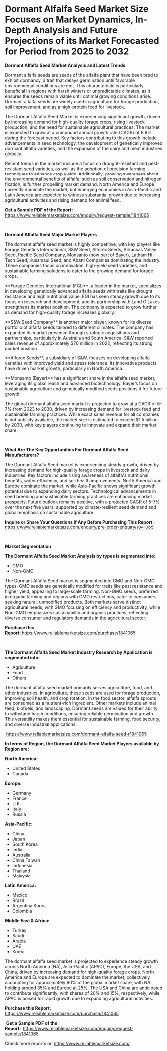 <p><h1>Dormant Alfalfa Seed Market Size Focuses on Market Dynamics, In-Depth Analysis and Future Projections of its Market Forecasted for Period from 2025 to 2032</h1></p><p><strong>Dormant Alfalfa Seed Market Analysis and Latest Trends</strong></p>
<p><p>Dormant alfalfa seeds are seeds of the alfalfa plant that have been bred to exhibit dormancy, a trait that delays germination until favorable environmental conditions are met. This characteristic is particularly beneficial in regions with harsh winters or unpredictable climates, as it ensures the seeds remain viable until optimal growing conditions arise. Dormant alfalfa seeds are widely used in agriculture for forage production, soil improvement, and as a high-protein feed for livestock.</p><p>The Dormant Alfalfa Seed Market is experiencing significant growth, driven by increasing demand for high-quality forage crops, rising livestock production, and the need for sustainable agricultural practices. The market is expected to grow at a compound annual growth rate (CAGR) of 8.6% during the forecast period. Key factors contributing to this growth include advancements in seed technology, the development of genetically improved dormant alfalfa varieties, and the expansion of the dairy and meat industries globally.</p><p>Recent trends in the market include a focus on drought-resistant and pest-resistant seed varieties, as well as the adoption of precision farming techniques to enhance crop yields. Additionally, growing awareness about the environmental benefits of alfalfa, such as soil conservation and nitrogen fixation, is further propelling market demand. North America and Europe currently dominate the market, but emerging economies in Asia-Pacific and Latin America are expected to witness substantial growth due to increasing agricultural activities and rising demand for animal feed.</p></p>
<p><strong>Get a Sample PDF of the Report:&nbsp;</strong> <a href="https://www.reliablemarketsize.com/enquiry/request-sample/1841065?utm_campaign=1939&utm_medium=2&utm_source=Github&utm_content=ia&utm_term=21012025&utm_id=dormant-alfalfa-seed">https://www.reliablemarketsize.com/enquiry/request-sample/1841065</a></p>
<p>&nbsp;</p>
<p><strong>Dormant Alfalfa Seed Major Market Players</strong></p>
<p><p>The dormant alfalfa seed market is highly competitive, with key players like Forage Genetics International, S&W Seed, Alforex Seeds, Arkansas Valley Seed, Pacific Seed Company, Monsanto (now part of Bayer), Latham Hi-Tech Seed, Kussmaul Seed, and Abatti Companies dominating the industry. These companies focus on innovation, high-yield seed varieties, and sustainable farming solutions to cater to the growing demand for forage crops.</p><p>**Forage Genetics International (FGI)**, a leader in the market, specializes in developing genetically advanced alfalfa seeds with traits like drought resistance and high nutritional value. FGI has seen steady growth due to its focus on research and development, and its partnership with Land O’Lakes strengthens its market position. The company is expected to grow further as demand for high-quality forage increases globally.</p><p>**S&W Seed Company** is another major player, known for its diverse portfolio of alfalfa seeds tailored to different climates. The company has expanded its market presence through strategic acquisitions and partnerships, particularly in Australia and South America. S&W reported sales revenue of approximately $70 million in 2022, reflecting its strong market position.</p><p>**Alforex Seeds**, a subsidiary of S&W, focuses on developing alfalfa varieties with improved yield and stress tolerance. Its innovative products have driven market growth, particularly in North America.</p><p>**Monsanto (Bayer)** has a significant share in the alfalfa seed market, leveraging its global reach and advanced biotechnology. Bayer’s focus on sustainable agriculture and genetically modified seeds positions it for future growth.</p><p>The global dormant alfalfa seed market is projected to grow at a CAGR of 6-7% from 2023 to 2030, driven by increasing demand for livestock feed and sustainable farming practices. While exact sales revenue for all companies is not publicly available, the market size is estimated to exceed $1.5 billion by 2030, with key players continuing to innovate and expand their market share.</p></p>
<p>&nbsp;</p>
<p><strong>What Are The Key Opportunities For Dormant Alfalfa Seed Manufacturers?</strong></p>
<p><p>The Dormant Alfalfa Seed market is experiencing steady growth, driven by increasing demand for high-quality forage crops in livestock and dairy industries. Key factors include rising awareness of alfalfa's nutritional benefits, water efficiency, and soil health improvements. North America and Europe dominate the market, while Asia-Pacific shows significant growth potential due to expanding dairy sectors. Technological advancements in seed breeding and sustainable farming practices are enhancing market prospects. Future outlook remains positive, with a projected CAGR of 5-7% over the next five years, supported by climate-resilient seed demand and global emphasis on sustainable agriculture.</p></p>
<p><strong>Inquire or Share Your Questions If Any Before Purchasing This Report:</strong> <a href="https://www.reliablemarketsize.com/enquiry/pre-order-enquiry/1841065?utm_campaign=1939&utm_medium=2&utm_source=Github&utm_content=ia&utm_term=21012025&utm_id=dormant-alfalfa-seed">https://www.reliablemarketsize.com/enquiry/pre-order-enquiry/1841065</a></p>
<p>&nbsp;</p>
<p><strong>Market Segmentation</strong></p>
<p><strong>The Dormant Alfalfa Seed Market Analysis by types is segmented into:</strong></p>
<p><ul><li>GMO</li><li>Non-GMO</li></ul></p>
<p><p>The Dormant Alfalfa Seed market is segmented into GMO and Non-GMO types. GMO seeds are genetically modified for traits like pest resistance and higher yield, appealing to large-scale farming. Non-GMO seeds, preferred in organic farming and regions with GMO restrictions, cater to consumers seeking natural, unmodified products. Both markets serve distinct agricultural needs, with GMO focusing on efficiency and productivity, while Non-GMO emphasizes sustainability and organic practices, reflecting diverse consumer and regulatory demands in the agricultural sector.</p></p>
<p><strong>Purchase this Report:&nbsp;</strong><a href="https://www.reliablemarketsize.com/purchase/1841065?utm_campaign=1939&utm_medium=2&utm_source=Github&utm_content=ia&utm_term=21012025&utm_id=dormant-alfalfa-seed">https://www.reliablemarketsize.com/purchase/1841065</a></p>
<p>&nbsp;</p>
<p><strong>The Dormant Alfalfa Seed Market Industry Research by Application is segmented into:</strong></p>
<p><ul><li>Agriculture</li><li>Food</li><li>Others</li></ul></p>
<p><p>The dormant alfalfa seed market primarily serves agriculture, food, and other industries. In agriculture, these seeds are used for forage production, improving soil health, and crop rotation. In the food sector, alfalfa sprouts are consumed as a nutrient-rich ingredient. Other markets include animal feed, biofuels, and landscaping. Dormant seeds are valued for their ability to withstand harsh conditions, ensuring reliable germination and growth. This versatility makes them essential for sustainable farming, food security, and diverse industrial applications.</p></p>
<p><a href="https://www.reliablemarketsize.com/dormant-alfalfa-seed-r1841065?utm_campaign=1939&utm_medium=2&utm_source=Github&utm_content=ia&utm_term=21012025&utm_id=dormant-alfalfa-seed">&nbsp;https://www.reliablemarketsize.com/dormant-alfalfa-seed-r1841065</a></p>
<p><strong>In terms of Region, the Dormant Alfalfa Seed Market Players available by Region are:</strong></p>
<p>
    <p> <strong> North America: </strong>
        <ul>
            <li>United States</li>
            <li>Canada</li>
        </ul>
        </p> 
    <p> <strong> Europe: </strong>
        <ul>
            <li>Germany</li>
            <li>France</li>
            <li>U.K.</li>
            <li>Italy</li>
            <li>Russia</li>
        </ul>
        </p> 
    <p> <strong> Asia-Pacific: </strong>
        <ul>
            <li>China</li>
            <li>Japan</li>
            <li>South Korea</li>
            <li>India</li>
            <li>Australia</li>
            <li>China Taiwan</li>
            <li>Indonesia</li>
            <li>Thailand</li>
            <li>Malaysia</li>
        </ul>
        </p> 
    <p> <strong> Latin America: </strong>
        <ul>
            <li>Mexico</li>
            <li>Brazil</li>
            <li>Argentina Korea</li>
            <li>Colombia</li>
        </ul>
        </p> 
    <p> <strong> Middle East & Africa: </strong>
        <ul>
            <li>Turkey</li>
            <li>Saudi</li>
            <li>Arabia</li>
            <li>UAE</li>
            <li>Korea</li>
        </ul>
    </p>
    </p>
<p><p>The dormant alfalfa seed market is projected to experience steady growth across North America (NA), Asia-Pacific (APAC), Europe, the USA, and China, driven by increasing demand for high-quality forage crops. North America and Europe are expected to dominate the market, collectively accounting for approximately 60% of the global market share, with NA holding around 35% and Europe at 25%. The USA and China are anticipated to contribute significantly, with shares of 20% and 15%, respectively, while APAC is poised for rapid growth due to expanding agricultural activities.</p></p>
<p><strong>Purchase this Report: </strong><a href="https://www.reliablemarketsize.com/purchase/1841065?utm_campaign=1939&utm_medium=2&utm_source=Github&utm_content=ia&utm_term=21012025&utm_id=dormant-alfalfa-seed">https://www.reliablemarketsize.com/purchase/1841065</a></p>
<p>&nbsp;<strong>Get a Sample PDF of the Report:&nbsp;&nbsp;</strong><a href="https://www.reliablemarketsize.com/enquiry/request-sample/1841065?utm_campaign=1939&utm_medium=2&utm_source=Github&utm_content=ia&utm_term=21012025&utm_id=dormant-alfalfa-seed">https://www.reliablemarketsize.com/enquiry/request-sample/1841065</a></p>
<p><strong></strong></p>
<p>Check more reports on <a href="https://www.reliablemarketsize.com/?utm_campaign=1939&utm_medium=2&utm_source=Github&utm_content=ia&utm_term=21012025&utm_id=dormant-alfalfa-seed">https://www.reliablemarketsize.com/</a></p>